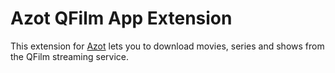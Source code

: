 # Azot QFilm App Extension

This extension for [Azot](https://github.com/azot-labs/azot) lets you to download movies, series and shows from the QFilm streaming service.
